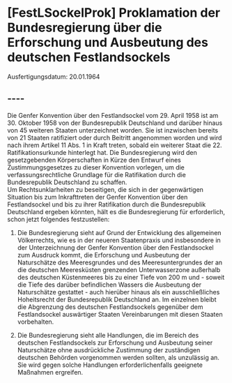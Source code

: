 # [FestLSockelProk] Proklamation der Bundesregierung über die Erforschung und Ausbeutung des deutschen Festlandsockels

Ausfertigungsdatum: 20.01.1964

 

## ----

Die Genfer Konvention über den Festlandsockel vom 29. April 1958 ist am 30. Oktober 1958 von der Bundesrepublik Deutschland und darüber hinaus von 45 weiteren Staaten unterzeichnet worden. Sie ist inzwischen bereits von 21 Staaten ratifiziert oder durch Beitritt angenommen worden und wird nach ihrem Artikel 11 Abs. 1 in Kraft treten, sobald ein weiterer Staat die 22. Ratifikationsurkunde hinterlegt hat. Die Bundesregierung wird den gesetzgebenden Körperschaften in Kürze den Entwurf eines Zustimmungsgesetzes zu dieser Konvention vorlegen, um die verfassungsrechtliche Grundlage für die Ratifikation durch die Bundesrepublik Deutschland zu schaffen.  
Um Rechtsunklarheiten zu beseitigen, die sich in der gegenwärtigen Situation bis zum Inkrafttreten der Genfer Konvention über den Festlandsockel und bis zu ihrer Ratifikation durch die Bundesrepublik Deutschland ergeben könnten, hält es die Bundesregierung für erforderlich, schon jetzt folgendes festzustellen:

1. Die Bundesregierung sieht auf Grund der Entwicklung des allgemeinen Völkerrechts, wie es in der neueren Staatenpraxis und insbesondere in der Unterzeichnung der Genfer Konvention über den Festlandsockel zum Ausdruck kommt, die Erforschung und Ausbeutung der Naturschätze des Meeresgrundes und des Meeresuntergrundes der an die deutschen Meeresküsten grenzenden Unterwasserzone außerhalb des deutschen Küstenmeeres bis zu einer Tiefe von 200 m und - soweit die Tiefe des darüber befindlichen Wassers die Ausbeutung der Naturschätze gestattet - auch hierüber hinaus als ein ausschließliches Hoheitsrecht der Bundesrepublik Deutschland an. Im einzelnen bleibt die Abgrenzung des deutschen Festlandsockels gegenüber dem Festlandsockel auswärtiger Staaten Vereinbarungen mit diesen Staaten vorbehalten.

2. Die Bundesregierung sieht alle Handlungen, die im Bereich des deutschen Festlandsockels zur Erforschung und Ausbeutung seiner Naturschätze ohne ausdrückliche Zustimmung der zuständigen deutschen Behörden vorgenommen werden sollten, als unzulässig an. Sie wird gegen solche Handlungen erforderlichenfalls geeignete Maßnahmen ergreifen.
